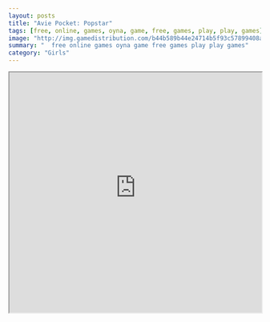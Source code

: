 ```yaml
---
layout: posts
title: "Avie Pocket: Popstar"
tags: [free, online, games, oyna, game, free, games, play, play, games]
image: "http://img.gamedistribution.com/b44b589b44e24714b5f93c57899408aa.jpg"
summary: "  free online games oyna game free games play play games"
category: "Girls"
---
```




<iframe width="100%" height="480px;" src="http://html5.gamedistribution.com/b44b589b44e24714b5f93c57899408aa/"></iframe>